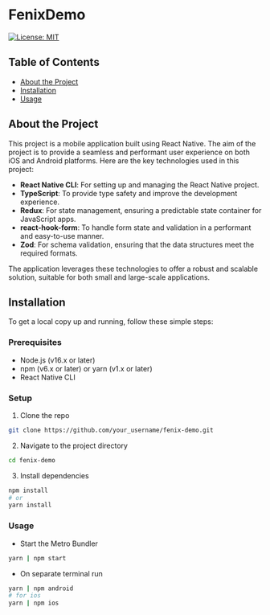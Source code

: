 # FenixDemo

[![License: MIT](https://img.shields.io/badge/License-MIT-yellow.svg)](LICENSE)

## Table of Contents

- [About the Project](#about-the-project)
- [Installation](#installation)
- [Usage](#usage)

## About the Project

This project is a mobile application built using React Native. The aim of the project is to provide a seamless and performant user experience on both iOS and Android platforms. Here are the key technologies used in this project:

- **React Native CLI**: For setting up and managing the React Native project.
- **TypeScript**: To provide type safety and improve the development experience.
- **Redux**: For state management, ensuring a predictable state container for JavaScript apps.
- **react-hook-form**: To handle form state and validation in a performant and easy-to-use manner.
- **Zod**: For schema validation, ensuring that the data structures meet the required formats.

The application leverages these technologies to offer a robust and scalable solution, suitable for both small and large-scale applications.

## Installation

To get a local copy up and running, follow these simple steps:

### Prerequisites

- Node.js (v16.x or later)
- npm (v6.x or later) or yarn (v1.x or later)
- React Native CLI

### Setup

1. Clone the repo

```sh
git clone https://github.com/your_username/fenix-demo.git
```

2. Navigate to the project directory

```sh
cd fenix-demo
```

3. Install dependencies

```sh
npm install
# or
yarn install
```

### Usage

- Start the Metro Bundler

```sh
yarn | npm start
```

- On separate terminal run

```sh
yarn | npm android
# for ios
yarn | npm ios
```
